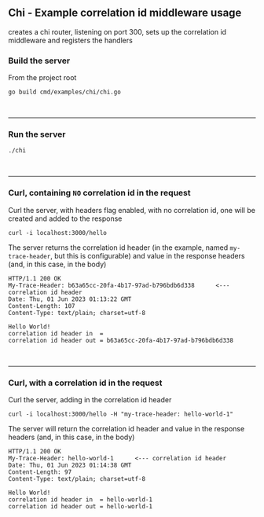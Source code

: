 ## Chi - Example correlation id middleware usage 
creates a chi router, listening on port 300,  sets up the correlation id middleware and registers the handlers

### Build the server
From the project root

    go build cmd/examples/chi/chi.go
<br />

---

### Run the server
    ./chi

<br />

---


### Curl, containing `NO` correlation id in the request 
Curl the server, with headers flag enabled, with no correlation id, one will be created and added to the response

    curl -i localhost:3000/hello

The server returns the correlation id header (in the example, named `my-trace-header`, but this is configurable) 
and value in the response headers (and, in this case, in the body)

```http response
HTTP/1.1 200 OK
My-Trace-Header: b63a65cc-20fa-4b17-97ad-b796bdb6d338      <--- correlation id header
Date: Thu, 01 Jun 2023 01:13:22 GMT
Content-Length: 107
Content-Type: text/plain; charset=utf-8

Hello World!
correlation id header in  = 
correlation id header out = b63a65cc-20fa-4b17-97ad-b796bdb6d338
```

<br />

---

### Curl, with a correlation id in the request
Curl the server, adding in the correlation id header

    curl -i localhost:3000/hello -H "my-trace-header: hello-world-1"

The server will return the correlation id header and value in the response headers (and, in this case, in the body)

```http response
HTTP/1.1 200 OK
My-Trace-Header: hello-world-1      <--- correlation id header
Date: Thu, 01 Jun 2023 01:14:38 GMT
Content-Length: 97
Content-Type: text/plain; charset=utf-8

Hello World!
correlation id header in  = hello-world-1
correlation id header out = hello-world-1
```
